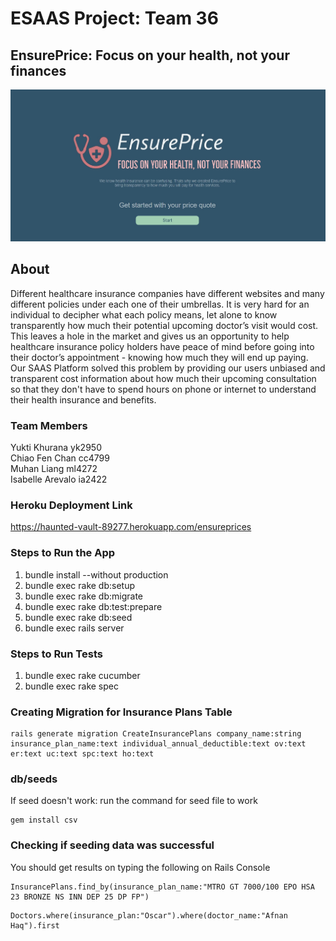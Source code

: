 # ESAAS Project: Team 36
## EnsurePrice: Focus on your health, not your finances
![](app/assets/images/front_page.jpg)

## About
Different healthcare insurance companies have different websites and many different policies under each one of their umbrellas. It is very hard for an individual to decipher what each policy means, let alone to know transparently how much their potential upcoming doctor’s visit would cost. This leaves a hole in the market and gives us an opportunity to help healthcare insurance policy holders have peace of mind before going into their doctor’s appointment - knowing how much they will end up paying. Our SAAS Platform solved this problem by providing our users unbiased and transparent cost information about how much their upcoming consultation so that they don't have to spend hours on phone or internet to understand their health insurance and benefits.

### Team Members
Yukti Khurana yk2950 <br>
Chiao Fen Chan cc4799 <br>
Muhan Liang ml4272 <br>
Isabelle Arevalo ia2422 <br>

### Heroku Deployment Link
https://haunted-vault-89277.herokuapp.com/ensureprices

### Steps to Run the App
1. bundle install --without production
2. bundle exec rake db:setup
3. bundle exec rake db:migrate
4. bundle exec rake db:test:prepare
5. bundle exec rake db:seed
6. bundle exec rails server 

### Steps to Run Tests
1. bundle exec rake cucumber
2. bundle exec rake spec

### Creating Migration for Insurance Plans Table
```
rails generate migration CreateInsurancePlans company_name:string insurance_plan_name:text individual_annual_deductible:text ov:text er:text uc:text spc:text ho:text
```

### db/seeds

If seed doesn't work: run the command for seed file to work
```
gem install csv
```

### Checking if seeding data was successful
You should get results on typing the following on Rails Console
```
InsurancePlans.find_by(insurance_plan_name:"MTRO GT 7000/100 EPO HSA 23 BRONZE NS INN DEP 25 DP FP")
```
```
Doctors.where(insurance_plan:"Oscar").where(doctor_name:"Afnan Haq").first
```

